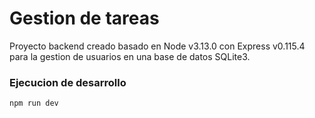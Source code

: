 # Gestion de tareas

Proyecto backend creado basado en Node v3.13.0 con Express v0.115.4 para la gestion de usuarios en una base de datos SQLite3.


### Ejecucion de desarrollo

```bash
npm run dev
```